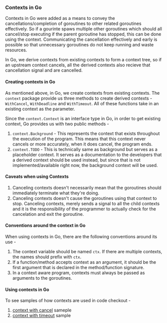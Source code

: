 ### Contexts in Go
Contexts in Go were added as a means to convey the cancellations/completion of goroutines to other related goroutines effectively. So if a gourinte spaws multiple other goroutines which should all cancel/stop executing if the parent goroutine has stopped, this can be done using the context.
Communicating the cancellation effectively and early is possible so that unnecessary goroutines do not keep running and waste resources.

In Go, we derive contexts from existing contexts to form a context tree, so if an upstream context cancels, all the derived contexts also recieve that cancellation signal and are cancelled.

#### Creating contexts in Go
As mentioned above, in Go, we create contexts from existing contexts. The `context` package provide us three methods to create derived contexts -  `WithCancel`, `WithDeadline` and `WithTimeout`. All of these functions take in an existing context as the parameter.

Since the `context.Context` is an interface type in Go, in order to get existing context, Go provides us with two public methods -
1. `context.Background` - This represents the context that exists throughout the execution of the program. This means that this context never cancels or more accurately, when it does cancel, the program ends.
2. `context.TODO` - This is technically same as background but serves as a placeholder context. It serves as a documentation to the developers that a derived context should be used instead, but since that is not implemented/available right now, the background context will be used.

#### Caveats when using Contexts
1. Canceling contexts doesn't necessarily mean that the goroutines should immediately terminate what they're doing.
2. Canceling contexts doesn't cause the goroutines using that context to stop. Canceling contexts, merely sends a signal to all the child contexts and it is the responsibility of the programmer to actually check for the cancelation and exit the goroutine.

#### Conventions around the context in Go
When using contexts in Go, there are the following conventions around its use -
1. The context variable should be named `ctx`. If there are multiple contexts, the names should prefix with `ctx`. 
2. If a function/method accepts context as an argument, it should be the first argument that is declared in the method/function signature.
3. In a context aware program, contexts must always be passed as arguments to the goroutines.

#### Using contexts in Go
To see samples of how contexts are used in code checkout -
1. [context with cancel](../demo-programs/context-cancel-example/main.go) sameple
2. [context with timeout](../demo-programs/context-timeout-example/main.go) sample
